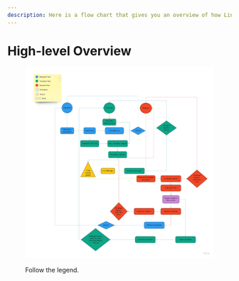 ```yaml
---
description: Here is a flow chart that gives you an overview of how Linguo works.
---
```


# High-level Overview

<figure><img src="../../.gitbook/assets/image (31).png" alt=""><figcaption><p>Follow the legend.</p></figcaption></figure>
